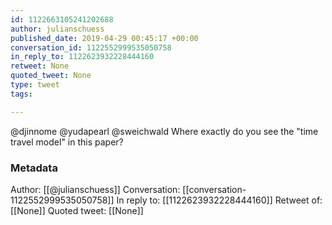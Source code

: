 ```yaml
---
id: 1122663105241202688
author: julianschuess
published_date: 2019-04-29 00:45:17 +00:00
conversation_id: 1122552999535050758
in_reply_to: 1122623932228444160
retweet: None
quoted_tweet: None
type: tweet
tags:

---
```


@djinnome @yudapearl @sweichwald Where exactly do you see the "time travel model" in this paper?

### Metadata

Author: [[@julianschuess]]
Conversation: [[conversation-1122552999535050758]]
In reply to: [[1122623932228444160]]
Retweet of: [[None]]
Quoted tweet: [[None]]
